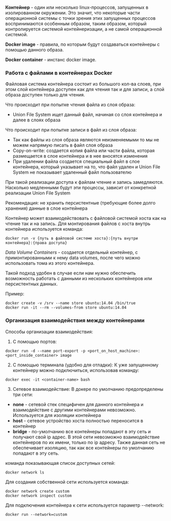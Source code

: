 **Контейнер** - один или несколько linux-процессов, запущенных в изолированном окружении. Это значит, 
что некоторые части операционной системы с точки зрения этих запущенных процессов воспринимаются особенным образом, 
таким образом, который контролируется системой контейнеризации, а не самой операционной системой.

**Docker image** - правила, по которым будут создаваться контейнеры с помощью
данного образа.

**Docker container** - инстанс docker image.

### Работа с файлами в контейнерах Docker

Файловая система контейнера состоит из большого кол-ва слоев, 
при этом слой контейнера доступен как для чтения так и для записи, 
а слой образа доступен только для чтения. 

Что происходит при попытке чтения файла из слоя образа: 
* Union File System ищет данный файл, начиная со слоя контейнера и далее в слоях образа

Что происходит при попытке записи в файл из слоя образа: 
* Так как файлы из слоя образа являются неизменяемыми 
то мы не можем напрямую писать в файл слоя образа
* Copy-on-write: создается копия файла или части файла, 
которая размещается в слое контейнера и в нее вносятся изменения
* При удалении файла создается специальный файл в слое контейнера, который указывает на то, что файл удален
и Union File System не показывает удаленный файл пользователю 

При такой реализации доступа к файлам чтение и запись замедляются. 
Насколько медленными будут эти процессы, зависит от конкретной реализации Union File System

Рекомендация: не хранить персистентные (требующие более долго хранения) данные
в слое контейнера

Контейнер может взаимодействовать с файловой системой хоста 
как на чтение так и на запись. Для монтирования файлов с хоста внутрь контейнера
используется команда: 

```shell script
docker run -v {путь в файловой системе хоста}:{путь внутри контейнера}:{права доступа}
```

*Data Volume Containers* - создается отдельный контейнер, с примонтированными к нему
data volumes, после чего можно использовать тома из этого контейнера.

Такой подход удобен в случае если нам нужно обеспечить возможность работать с данными
из нескольких контейнеров или персистентных данных.

Пример:
```shell script
docker create -v /srv --name store ubuntu:14.04 /bin/true
docker run -it --rm --volumes-from store ubuntu:14.04
```


### Организация взаимодействия между контейнерами

Способы организации взаимодействия:
1) С помощью портов: 
```shell script
docker run -d --name port-export -p <port_on_host_machine>:<port_inside_container> image
```

2) С помощью терминала (удобно для отладки):
К уже запущенному контейнеру можно подключиться, использовав команду:
```shell script
docker exec -it <container-name> bash
```

3) Сетевое взаимодействие: 
В докере по умолчанию предопределены три сети: 
* **none** - сетевой стек специфичен для данного контейнера и взаимодействие 
с другими контейнерами невозможно. Используется для изоляции контейнера
* **host** - сетевое устройство хоста полностью переносится в контейнер
* **bridge** - по-умолчанию все контейнеры попадают в эту сеть и получают свой ip адрес.
В этой сети невозможно взаимодействие контейнеров по их имени, только по ip адресу.
Также данная сеть не обеспечивает изоляцию, 
так как все контейнеры по умолчанию попадают в эту сеть.

команда показывающая список доступных сетей: 
```shell script
docker network ls
```

Для создания собственной сети используется команда: 
```shell script
docker network create custom
docker network inspect custom
```

Для подключения контейнера к сети используется параметр --network: 
```shell script
docker run --network=custom
```